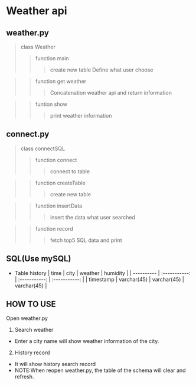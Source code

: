Weather api
============

weather.py
------------
> class Weather
>> function main
>>> create new table
>>> Define what user choose

>> function get weather
>>> Concatenation weather api and return information

>> funtion show
>>> print weather information

connect.py
------------
> class connectSQL
>> function connect
>>> connect to table

>> function createTable
>>> create new table

>> function insertData
>>> insert the data what user searched

>> function record
>>> fetch top5 SQL data and print

SQL(Use mySQL)
---------------
* Table history
| time      | city        | weather     | humidity     |
| ---------- | :-----------:  | :-----------: | :-----------: |
| timestamp | varchar(45) | varchar(45) | varchar(45)  |

HOW TO USE
------------
Open weather.py
1. Search weather
* Enter a city name will show weather information of the city.
2. History record
* It will show history search record
* NOTE:When reopen weather.py, the table of the schema will clear and refresh.
